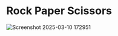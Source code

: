 # Rock Paper Scissors

![Screenshot 2025-03-10 172951](https://github.com/user-attachments/assets/a7378b4f-4adc-41d0-8758-8342d60cfbc2)
